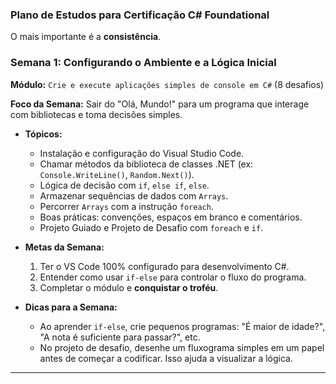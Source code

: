 ### **Plano de Estudos para Certificação C# Foundational**

O mais importante é a **consistência**.

<!-- #### **Filosofia de Estudo (Como Estudar)**

1.  **Aprendizagem Ativa (Não seja um espectador):** Não se limite a ler ou assistir. **Digite cada linha de código**. Mude os valores, quebre o código de propósito e tente consertar. É assim que o cérebro aprende a programar.
2.  **Consistência > Intensidade:** É melhor estudar 1 hora por dia, 5 dias por semana, do que 5 horas apenas no sábado. A repetição diária fortalece as conexões neurais.
3.  **Projetos são a Chave:** Os "Projetos Guiados" te ensinam o caminho. Os **"Projetos de Desafio"** são onde você prova para si mesmo que aprendeu. Leve-os muito a sério e tente fazê-los sem olhar a solução primeiro.
4.  **Anote:** Tenha um caderno ou um arquivo digital (Notion, Obsidian, etc.) para anotar conceitos importantes, trechos de código que você achou difíceis e suas dúvidas. Isso ajuda a fixar o conteúdo.
5.  **Não Tenha Medo de Errar:** Erros de compilação são seus amigos. Eles te dizem exatamente onde você errou. Leia as mensagens de erro com atenção. Aprender a "debugar" (depurar) é uma das habilidades mais importantes de um programador.

---

### **Estrutura do Plano Semanal**

O plano é dividido em 6 semanas, cobrindo um módulo por semana (exceto o primeiro, que você já completou), com a última semana dedicada à revisão e ao exame.

**Tempo sugerido:** 1 a 2 horas por dia, 4-5 dias por semana.

--- -->

### **Semana 1: Configurando o Ambiente e a Lógica Inicial**

**Módulo:** `Crie e execute aplicações simples de console em C#` (8 desafios)

**Foco da Semana:** Sair do "Olá, Mundo!" para um programa que interage com bibliotecas e toma decisões simples.

*   **Tópicos:**
    *   Instalação e configuração do Visual Studio Code.
    *   Chamar métodos da biblioteca de classes .NET (ex: `Console.WriteLine()`, `Random.Next()`).
    *   Lógica de decisão com `if`, `else if`, `else`.
    *   Armazenar sequências de dados com `Arrays`.
    *   Percorrer `Arrays` com a instrução `foreach`.
    *   Boas práticas: convenções, espaços em branco e comentários.
    *   Projeto Guiado e Projeto de Desafio com `foreach` e `if`.

*   **Metas da Semana:**
    1.  Ter o VS Code 100% configurado para desenvolvimento C#.
    2.  Entender como usar `if-else` para controlar o fluxo do programa.
    3.  Completar o módulo e **conquistar o troféu**.

*   **Dicas para a Semana:**
    *   Ao aprender `if-else`, crie pequenos programas: "É maior de idade?", "A nota é suficiente para passar?", etc.
    *   No projeto de desafio, desenhe um fluxograma simples em um papel antes de começar a codificar. Isso ajuda a visualizar a lógica.

---

